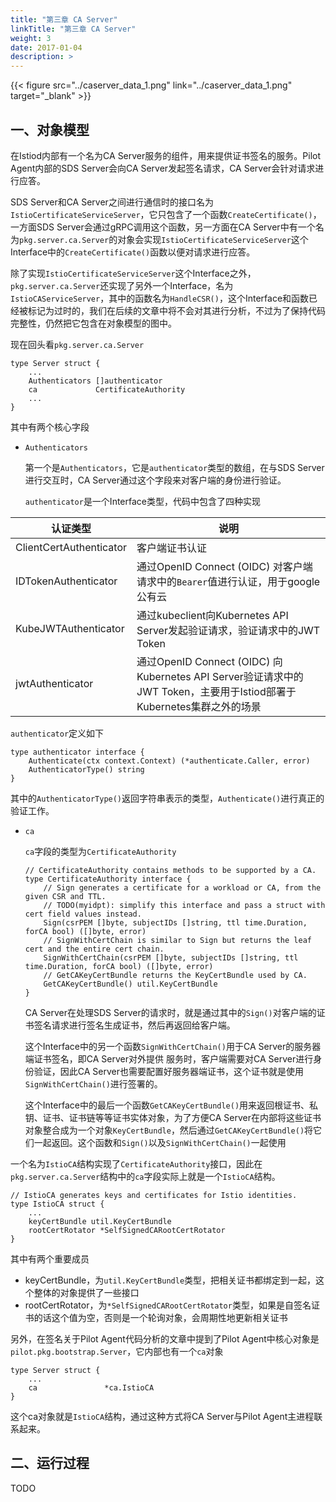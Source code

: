 ```yaml
---
title: "第三章 CA Server"
linkTitle: "第三章 CA Server"
weight: 3
date: 2017-01-04
description: >
---
```


{{< figure src="../caserver_data_1.png" link="../caserver_data_1.png" target="_blank" >}}

## 一、对象模型 ##

在Istiod内部有一个名为CA Server服务的组件，用来提供证书签名的服务。Pilot Agent内部的SDS Server会向CA Server发起签名请求，CA Server会针对请求进行应答。

SDS Server和CA Server之间进行通信时的接口名为`IstioCertificateServiceServer`，它只包含了一个函数`CreateCertificate()`，一方面SDS Server会通过gRPC调用这个函数，另一方面在CA Server中有一个名为`pkg.server.ca.Server`的对象会实现`IstioCertificateServiceServer`这个Interface中的`CreateCertificate()`函数以便对请求进行应答。

除了实现`IstioCertificateServiceServer`这个Interface之外，`pkg.server.ca.Server`还实现了另外一个Interface，名为`IstioCAServiceServer`，其中的函数名为`HandleCSR()`，这个Interface和函数已经被标记为过时的，我们在后续的文章中将不会对其进行分析，不过为了保持代码完整性，仍然把它包含在对象模型的图中。

现在回头看`pkg.server.ca.Server`

``` golang
type Server struct {
    ...
	Authenticators []authenticator
	ca             CertificateAuthority
    ...
}
```

其中有两个核心字段

- `Authenticators`

  第一个是`Authenticators`，它是`authenticator`类型的数组，在与SDS Server进行交互时，CA Server通过这个字段来对客户端的身份进行验证。

  `authenticator`是一个Interface类型，代码中包含了四种实现

|认证类型|说明|
|--|--|
|ClientCertAuthenticator    |客户端证书认证|
|IDTokenAuthenticator       |通过OpenID Connect (OIDC) 对客户端请求中的`Bearer`值进行认证，用于google公有云|
|KubeJWTAuthenticator       |通过kubeclient向Kubernetes API Server发起验证请求，验证请求中的JWT Token|
|jwtAuthenticator           |通过OpenID Connect (OIDC) 向Kubernetes API Server验证请求中的JWT Token，主要用于Istiod部署于Kubernetes集群之外的场景|

  `authenticator`定义如下

  ``` golang
  type authenticator interface {
      Authenticate(ctx context.Context) (*authenticate.Caller, error)
      AuthenticatorType() string
  }
  ```

  其中的`AuthenticatorType()`返回字符串表示的类型，`Authenticate()`进行真正的验证工作。

- `ca`

  `ca`字段的类型为`CertificateAuthority`

  ``` golang
  // CertificateAuthority contains methods to be supported by a CA.
  type CertificateAuthority interface {
      // Sign generates a certificate for a workload or CA, from the given CSR and TTL.
      // TODO(myidpt): simplify this interface and pass a struct with cert field values instead.
      Sign(csrPEM []byte, subjectIDs []string, ttl time.Duration, forCA bool) ([]byte, error)
      // SignWithCertChain is similar to Sign but returns the leaf cert and the entire cert chain.
      SignWithCertChain(csrPEM []byte, subjectIDs []string, ttl time.Duration, forCA bool) ([]byte, error)
      // GetCAKeyCertBundle returns the KeyCertBundle used by CA.
      GetCAKeyCertBundle() util.KeyCertBundle
  }
  ```

  CA Server在处理SDS Server的请求时，就是通过其中的`Sign()`对客户端的证书签名请求进行签名生成证书，然后再返回给客户端。

  这个Interface中的另一个函数`SignWithCertChain()`用于CA Server的服务器端证书签名，即CA Server对外提供 服务时，客户端需要对CA Server进行身份验证，因此CA Server也需要配置好服务器端证书，这个证书就是使用`SignWithCertChain()`进行签署的。

  这个Interface中的最后一个函数`GetCAKeyCertBundle()`用来返回根证书、私钥、证书、证书链等等证书实体对象，为了方便CA Server在内部将这些证书对象整合成为一个对象`KeyCertBundle`，然后通过`GetCAKeyCertBundle()`将它们一起返回。这个函数和`Sign()`以及`SignWithCertChain()`一起使用

一个名为`IstioCA`结构实现了`CertificateAuthority`接口，因此在`pkg.server.ca.Server`结构中的`ca`字段实际上就是一个`IstioCA`结构。

``` golang
// IstioCA generates keys and certificates for Istio identities.
type IstioCA struct {
    ...
	keyCertBundle util.KeyCertBundle
	rootCertRotator *SelfSignedCARootCertRotator
}
```


其中有两个重要成员

- keyCertBundle，为`util.KeyCertBundle`类型，把相关证书都绑定到一起，这个整体的对象提供了一些接口
- rootCertRotator，为`*SelfSignedCARootCertRotator`类型，如果是自签名证书的话这个值为空，否则是一个轮询对象，会周期性地更新相关证书

另外，在签名关于Pilot Agent代码分析的文章中提到了Pilot Agent中核心对象是`pilot.pkg.bootstrap.Server`，它内部也有一个`ca`对象

``` golang
type Server struct {
    ...
	ca               *ca.IstioCA
}
```

这个ca对象就是`IstioCA`结构，通过这种方式将CA Server与Pilot Agent主进程联系起来。

## 二、运行过程 ##

TODO
